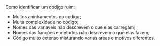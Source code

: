 Como identificar um codigo ruim:
- Muitos aninhamentos no codigo;
- Muita complexidade no código;
- Nomes das variaveis não descrevem o que elas carregam;
- Nomes das funções e metodos não descrevem o que elas fazem;
- Código muito extenso misturando varias areas e motivos diferentes.